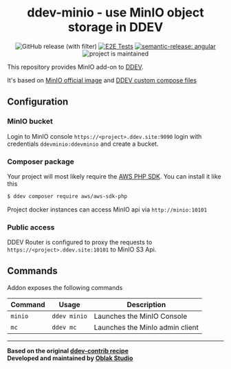 <div align="center">

# ddev-minio - use MinIO object storage in DDEV

![GitHub release (with filter)](https://img.shields.io/github/v/release/oblakstudio/ddev-minio)
[![E2E Tests](https://github.com/oblakstudio/ddev-minio/actions/workflows/cron_tests.yml/badge.svg?event=schedule)](https://github.com/oblakstudio/ddev-minio/actions/workflows/tests.yml)
[![semantic-release: angular](https://img.shields.io/badge/semantic--release-angular-e10079?logo=semantic-release)](https://github.com/semantic-release/semantic-release)
![project is maintained](https://img.shields.io/maintenance/yes/2024.svg)

</div>

This repository provides MinIO add-on to [DDEV](https://ddev.readthedocs.io).

It's based on [MinIO official image](https://hub.docker.com/r/minio/minio) and [DDEV custom compose files](https://ddev.readthedocs.io/en/stable/users/extend/custom-compose-files/)

## Configuration

### MinIO bucket

Login to MinIO console `https://<project>.ddev.site:9090` login with credentials `ddevminio:ddevminio` and create a bucket.

### Composer package

Your project will most likely require the [AWS PHP SDK](https://packagist.org/packages/aws/aws-sdk-php). You can install it like this

```bash
$ ddev composer require aws/aws-sdk-php
```
Project docker instances can access MinIO api via `http://minio:10101`

### Public access

DDEV Router is configured to proxy the requests to `https://<project>.ddev.site:10101` to MinIO S3 Api.

## Commands

Addon exposes the following commands

| Command | Usage        | Description                     |
|---------|--------------|---------------------------------|
| `minio` | `ddev minio` | Launches the MinIO Console      |
| `mc`    | `ddev mc`    | Launches the MinIo admin client |

___

**Based on the original [ddev-contrib recipe](https://github.com/ddev/ddev-contrib/tree/master/docker-compose-services/mongodb)**  
**Developed and maintained by [Oblak Studio](https://github.com/oblakstudio)**

